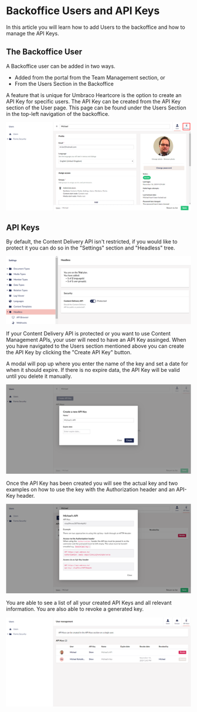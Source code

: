 # Backoffice Users and API Keys

In this article you will learn how to add Users to the backoffice and how to manage the API Keys.

## The Backoffice User

A Backoffice user can be added in two ways.

-   Added from the portal from the Team Management section, or
-   From the Users Section in the Backoffice

A feature that is unique for Umbraco Heartcore is the option to create an API Key for specific users. The API Key can be created from the API Key section of the User page. This page can be found under the Users Section in the top-left navigation of the backoffice.

![User Page in the Backoffice](images/userAPI.png)

## API Keys

By default, the Content Delivery API isn't restricted, if you would like to protect it you can do so in the "Settings" section and "Headless" tree. 

![Protect API](images/heartcoreAPIprotect.png)


If your Content Delivery API is protected or you want to use Content Management APIs, your user will need to have an API Key assinged. When you have navigated to the Users section mentioned above you can create the API Key by clicking the "Create API Key" button.

A modal will pop up where you enter the name of the key and set a date for when it should expire. If there is no expire data, the API Key will be valid until you delete it manually.

![Creating the API Key](images/createAPI.png)

Once the API Key has been created you will see the actual key and two examples on how to use the key with the Authorization header and an API-Key header.

![The created API Key](images/generatedAPI.png)

You are able to see a list of all your created API Keys and all relevant information. You are also able to revoke a generated key.

![List of all APIs](images/listOfAPIs.png)
